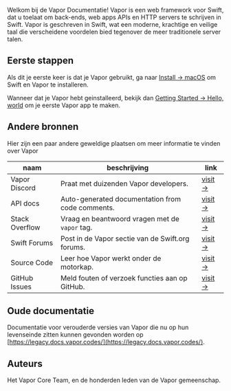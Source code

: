 Welkom bij de Vapor Documentatie! Vapor is een web framework voor Swift, dat u toelaat om back-ends, web apps APIs en HTTP servers te schrijven in Swift. Vapor is geschreven in Swift, wat een moderne, krachtige en veilige taal die verscheidene voordelen bied tegenover de meer traditionele server talen.

## Eerste stappen

Als dit je eerste keer is dat je Vapor gebruikt, ga naar [Install → macOS](install/macos.md) om Swift en Vapor te installeren.

Wanneer dat je Vapor hebt geinstalleerd, bekijk dan [Getting Started → Hello, world](gettingstarted/hello-world.md) om je eerste Vapor app te maken.

## Andere bronnen

Hier zijn een paar andere geweldige plaatsen om meer informatie te vinden over Vapor

| naam           | beschrijving                                      | link                                                            |
|----------------|--------------------------------------------------|-----------------------------------------------------------------|
| Vapor Discord  | Praat met duizenden Vapor developers.                | [visit &rarr;](https://vapor.team)                                  |
| API docs       | Auto-generated documentation from code comments.     | [visit &rarr;](https://api.vapor.codes)                             |
| Stack Overflow | Vraag en beantwoord vragen met de `vapor` tag.       | [visit &rarr;](https://stackoverflow.com/questions/tagged/vapor)    |
| Swift Forums   | Post in de Vapor sectie van de Swift.org forums.     | [visit &rarr;](https://forums.swift.org/c/related-projects/vapor)   |
| Source Code    | Leer hoe Vapor werkt onder de motorkap.              | [visit &rarr;](https://github.com/vapor/vapor)                      |
| GitHub Issues  | Meld fouten of verzoek functies aan op GitHub.       | [visit &rarr;](https://github.com/vapor/vapor/issues)               |


## Oude documentatie

Documentatie voor verouderde versies van Vapor die nu op hun levenseinde zitten kunnen gevonden worden op [https://legacy.docs.vapor.codes/](https://legacy.docs.vapor.codes/).

## Auteurs

Het Vapor Core Team, en de honderden leden van de Vapor gemeenschap.
